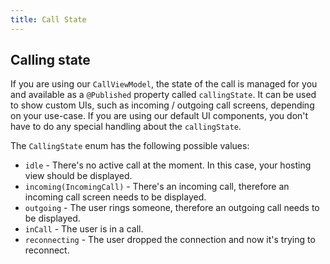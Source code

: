 ```yaml
---
title: Call State
---
```


## Calling state

If you are using our `CallViewModel`, the state of the call is managed for you and available as a `@Published` property called `callingState`. It can be used to show custom UIs, such as incoming / outgoing call screens, depending on your use-case. If you are using our default UI components, you don't have to do any special handling about the `callingState`.

The `CallingState` enum has the following possible values:
- `idle` - There's no active call at the moment. In this case, your hosting view should be displayed.
- `incoming(IncomingCall)` - There's an incoming call, therefore an incoming call screen needs to be displayed.
- `outgoing` - The user rings someone, therefore an outgoing call needs to be displayed.
- `inCall` - The user is in a call.
- `reconnecting` - The user dropped the connection and now it's trying to reconnect.